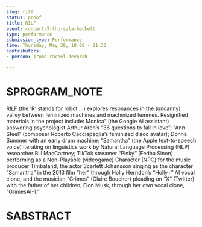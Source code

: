 ```yaml
---
slug: rilf
status: proof
title: RILF
event: concert-5-thu-sala-beckett
type: performance
submission_type: Performance
time: Thursday, May 29, 18:00 - 21:30
contributors:
- person: $rome-rachel-devorah

---
```


# $PROGRAM_NOTE

RILF (the ‘R’ stands for robot ...) explores resonances in the (uncanny) valley between feminized machines and machinized femmes. 
Resignified materials in the project include: Monica” (the Google AI assistant) answering psychologist Arthur Aron’s 
“36 questions to fall in love”; “Ann Steel” (composer Roberto Cacciapaglia’s feminized disco avatar); Donna Summer with an early drum machine; 
“Samantha” (the Apple text-to-speech voice) iterating on linguistics work by Natural Language Processing (NLP) researcher Bill MacCartney; 
TikTok streamer “Pinky” (Fedha Sinon) performing as a Non-Playable (videogame) Character (NPC) for the music producer Timbaland; 
the actor Scarlett Johansson singing as the character “Samantha” in the 2013 film “her” through Holly Herndon’s “Holly+” AI vocal clone; 
and the musician “Grimes” (Claire Boucher) pleading on “X” (Twitter) with the father of her children, Elon Musk, through her own vocal clone, “GrimesAI-1.”

# $ABSTRACT



